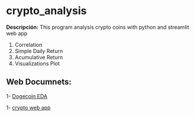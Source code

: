 # crypto_analysis

**Descripción:** This program analysis crypto coins with python and streamlit web app

1. Correlation
2. Simple Daily Return
3. Acumulative Return
4. Visualizations Plot


## Web Documnets:

1- [Dogecoin EDA](https://nbviewer.jupyter.org/github/luishernand/crypto_analysis/blob/main/Dogecoin%20Analysis.ipynb)

1- [crypto web app ](https://crypto-analysys.herokuapp.com/)
